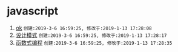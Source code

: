 # javascript
1. [ok](./beetercoder.md) `创建:2019-3-6 16:59:25, 修改于:2019-1-13 17:28:08`
2. [设计模式](./design_model.md) `创建:2019-3-6 16:59:25, 修改于:2019-1-13 17:28:17`
3. [函数式编程](./func.md) `创建:2019-3-6 16:59:25, 修改于:2019-1-13 17:28:35`